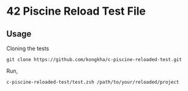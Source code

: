 # 42 Piscine Reload Test File
## Usage
Cloning the tests
```
git clone https://github.com/kongkha/c-piscine-reloaded-test.git
```

Run,
```
c-piscine-reloaded-test/test.zsh /path/to/your/reloaded/project
```
